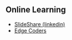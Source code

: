 Online Learning
----------


- [SlideShare (linkedin)](https://www.slideshare.net)
- [Edge Coders](https://edgecoders.com)